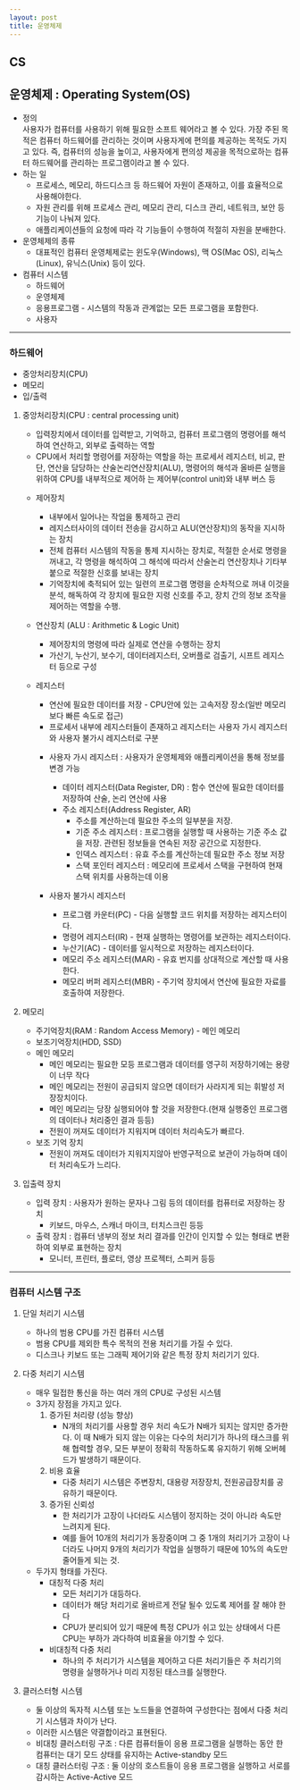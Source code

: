 ```yaml
---
layout: post
title: 운영체제
---
```


## CS

## 운영체제 : Operating System(OS)
- 정의 <br>
    사용자가 컴퓨터를 사용하기 위해 필요한 소프트 웨어라고 볼 수 있다. 
    가장 주된 목적은 컴퓨터 하드웨어를 관리하는 것이며 사용자게에 편의를 제공하는 목적도 가지고 있다. 
    즉, 컴퓨터의 성능을 높이고, 사용자에게 편의성 제공을 목적으로하는 컴퓨터 하드웨어를 관리하는 프로그램이라고 볼 수 있다.
- 하는 일 
    - 프로세스, 메모리, 하드디스크 등 하드웨어 자원이 존재하고, 이를 효율적으로 사용해야한다.
    - 자원 관리를 위해 프로세스 관리, 메모리 관리, 디스크 관리, 네트워크, 보안 등 기능이 나눠져 있다.
    - 애플리케이션들의 요청에 따라 각 기능들이 수행하여 적절히 자원을 분배한다.
- 운영체제의 종류 
    - 대표적인 컴퓨터 운영체제로는 윈도우(Windows), 맥 OS(Mac OS), 리눅스(Linux), 유닉스(Unix) 등이 있다.
- 컴퓨터 시스템
    - 하드웨어
    - 운영체제
    - 응용프로그램 - 시스템의 작동과 관계없는 모든 프로그램을 포함한다.
    - 사용자
-----
### 하드웨어

- 중앙처리장치(CPU)
- 메모리
- 입/출력


1. 중앙처리장치(CPU : central processing unit)
    - 입력장치에서 데이터를 입력받고, 기억하고, 컴퓨터 프로그램의 명령어를 해석하여 연산하고, 외부로 출력하는 역할
    - CPU에서 처리할 명령어를 저장하는 역할을 하는 프로세서 레지스터, 비교, 판단, 연산을 담당하는 산술논리연산장치(ALU), 명령어의 해석과 올바른 실행을 위하여 CPU를 내부적으로 제어하     는 제어부(control unit)와 내부 버스 등
  
  
    * 제어장치
        - 내부에서 일어나는 작업을 통제하고 관리
        - 레지스터사이의 데이터 전송을 감시하고 ALU(연산장치)의 동작을 지시하는 장치
        - 전체 컴퓨터 시스템의 작동을 통제 지시하는 장치로, 적절한 순서로 명령을 꺼내고, 각 명령을 해석하여 그 해석에 따라서 산술논리 연산장치나 기타부붙으로 적절한 신호를 보내는 장치
        - 기억장치에 축적되어 있는 일련의 프로그램 명령을 순차적으로 꺼내 이것을 분석, 해독하여 각 장치에 필요한 지령 신호를 주고, 장치 간의 정보 조작을 제어하는 역할을 수행.


    * 연산장치 (ALU : Arithmetic & Logic Unit)
        - 제어장치의 명령에 따라 실제로 연산을 수행하는 장치
        - 가산기, 누산기, 보수기, 데이터레지스터, 오버플로 검출기, 시프트 레지스터 등으로 구성


    * 레지스터
        - 연산에 필요한 데이터를 저장 - CPU안에 있는 고속저장 장소(일반 메모리보다 빠른 속도로 접근)
        - 프로세서 내부에 레지스터들이 존재하고 레지스터는 사용자 가시 레지스터와 사용자 불가시 레지스터로 구분
  
  
        + 사용자 가시 레지스터 : 사용자가 운영체제와 애플리케이션을 통해 정보를 변경 가능
            - 데이터 레지스터(Data Register, DR) : 함수 연산에 필요한 데이터를 저장하여 산술, 논리 연산에 사용
            - 주소 레지스터(Address Register, AR)
                - 주소를 계산하는데 필요한 주소의 일부분을 저장.
                - 기준 주소 레지스터 : 프로그램을 실행할 때 사용하는 기준 주소 값을 저장. 관련된 정보들을 연속된 저장 공간으로 지정한다.
                - 인덱스 레지스터 : 유효 주소를 계산하는데 필요한 주소 정보 저장
                - 스택 포인터 레지스터 : 메모리에 프로세서 스택을 구현하여 현재 스택 위치를 사용하는데 이용

        + 사용자 불가시 레지스터
            - 프로그램 카운터(PC) - 다음 실행할 코드 위치를 저장하는 레지스터이다. 
            - 명령어 레지스터(IR) - 현재 실행하는 명령어를 보관하는 레지스터이다. 
            - 누산기(AC) - 데이터를 일시적으로 저장하는 레지스터이다.
            - 메모리 주소 레지스터(MAR) - 유효 번지를 상대적으로 계산할 때 사용한다.
            - 메모리 버퍼 레지스터(MBR) - 주기억 장치에서 연산에 필요한 자료를 호출하여 저장한다.
        

2. 메모리

    - 주기억장치(RAM : Random Access Memory) - 메인 메모리
    - 보조기억장치(HDD, SSD)

    * 메인 메모리
        - 메인 메모리는 필요한 모등 프로그램과 데이터를 영구히 저장하기에는 용량이 너무 작다
        - 메인 메모리는 전원이 공급되지 않으면 데이터가 사라지게 되는 휘발성 저장장치이다.
        - 메인 메모리는 당장 실행되어야 할 것을 저장한다.(현재 실행중인 프로그램의 데이터나 처리중인 결과 등등)
        - 전원이 꺼져도 데이터가 지워지며 데이터 처리속도가 빠르다.
    * 보조 기억 장치
        - 전원이 꺼져도 데이터가 지워지지않아 반영구적으로 보관이 가능하며 데이터 처리속도가 느리다.
3. 입출력 장치
    - 입력 장치 : 사용자가 원하는 문자나 그림 등의 데이터를 컴퓨터로 저장하는 장치
        - 키보드, 마우스, 스캐너 마이크, 터치스크린 등등
    - 출력 장치 : 컴퓨터 냉부의 정보 처리 결과를 인간이 인지할 수 있는 형태로 변환하여 외부로 표현하는 장치
        - 모니터, 프린터, 플로터, 영상 프로젝터, 스피커 등등

-----

### 컴퓨터 시스템 구조
1. 단일 처리기 시스템
    - 하나의 범용 CPU를 가진 컴퓨터 시스템
    - 범용 CPU를 제외한 특수 목적의 전용 처리기를 가질 수 있다.
    - 디스크나 키보드 또는 그래픽 제어기와 같은 특정 장치 처리기기 있다.
    
2. 다중 처리기 시스템
    - 매우 밀접한 통신을 하는 여러 개의 CPU로 구성된 시스템
    - 3가지 장점을 가지고 있다.
        1. 증가된 처리량 (성능 향상)
            - N개의 처리기를 사용할 경우 처리 속도가 N배가 되지는 않지만 증가한다. 이 때 N배가 되지 않는 이유는 다수의 처리기가 하나의               태스크를 위해 협력할 경우, 모든 부분이 정확히 작동하도록 유지하기 위해 오버헤드가 발생하기 때문이다.
        2. 비용 효율
            - 다중 처리기 시스템은 주변장치, 대용량 저장장치, 전원공급장치를 공유하기 때문이다.
        3. 증가된 신뢰성
            - 한 처리기가 고장이 나더라도 시스템이 정지하는 것이 아니라 속도만 느려지게 된다.
            - 예를 들어 10개의 처리기가 동장중이며 그 중 1개의 처리기가 고장이 나더라도 나머지 9개의 처리기가 작업을 실행하기 때문에 10%의 속도만 줄어들게 되는 것.
    - 두가지 형태를 가진다.
        - 대칭적 다중 처리
            - 모든 처리기가 대등하다.
            - 데이터가 해당 처리기로 올바르게 전달 될수 있도록 제어를 잘 해야 한다
            - CPU가 분리되어 있기 때문에 특정 CPU가 쉬고 있는 상태에서 다른 CPU는 부하가 과다하여 비효율을 야기할 수 있다.
        - 비대칭적 다중 처리
            - 하나의 주 처리기가 시스템을 제어하고 다른 처리기들은 주 처리기의 명령을 실행하거나 미리 지정된 태스크를 실행한다.
          
3. 클러스터형 시스템
    - 둘 이상의 독자적 시스템 또는 노드들을 연결하여 구성한다는 점에서 다중 처리기 시스템과 차이가 난다.
    - 이러한 시스템은 약결합이라고 표현된다.
    - 비대칭 클러스터링 구조 : 다른 컴퓨터들이 응용 프로그램을 실행하는 동안 한 컴퓨터는 대기 모드 상태를 유지하는 Active-standby 모드
    - 대칭 클러스터링 구조 : 둘 이상의 호스트들이 응용 프로그램을 실행하고 서로를 감시하는 Active-Active 모드

